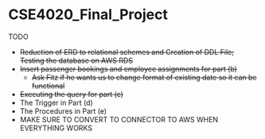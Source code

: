 # CSE4020_Final_Project

TODO
- ~~Reduction of ERD to relational schemes and Creation of DDL File; Testing the database on AWS RDS~~
- ~~Insert passenger bookings and employee assignments for part (b)~~
  - ~~Ask Fitz if he wants us to change format of existing date so it can be functional~~
- ~~Executing the query for part (c)~~
- The Trigger in Part (d)
- The Procedures in Part (e)
- MAKE SURE TO CONVERT TO CONNECTOR TO AWS WHEN EVERYTHING WORKS
